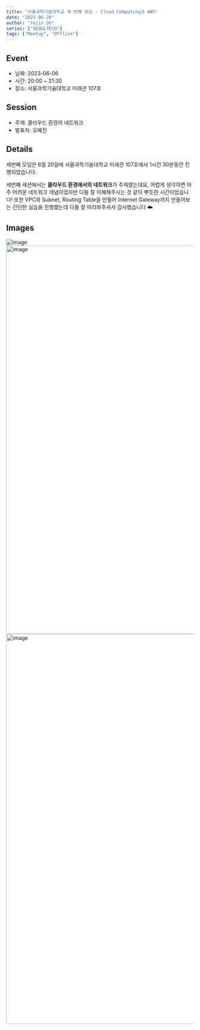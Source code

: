 ```yaml
---
title: "서울과학기술대학교 세 번째 모임 - Cloud Computing과 AWS"
date: "2023-06-20"
author: "Yejin Oh"
series: ["SEOULTECH"]
tags: ["Meetup", "Offline"]
---
```


## Event

- 날짜: 2023-06-06
- 시간: 20:00 ~ 21:30
- 장소: 서울과학기술대학교 미래관 107호

## Session

- 주제: 클라우드 환경의 네트워크
- 발표자: 오예진

## Details

세번째 모임은 6월 20일에 서울과학기술대학교 미래관 107호에서 1시간 30분동안 진행되었습니다.

세번째 세션에서는 **클라우드 환경에서의 네트워크**가 주제였는데요,
어렵게 생각하면 아주 어려운 네트워크 개념이었지만 다들 잘 이해해주시는 것 같아 뿌듯한 시간이었습니다! 
또한 VPC와 Subnet, Routing Table을 만들어 Internet Gateway까지 만들어보는 간단한 실습을 진행했는데 다들 잘 따라와주셔서 감사했습니다 ☁️

## Images

![image](https://github.com/aws-cloud-clubs/aws-cloud-clubs.github.io/assets/49095587/21f1d8d7-bdec-49f7-a11d-46b944f53ae1)
<img width="1040" alt="image" src="https://github.com/aws-cloud-clubs/aws-cloud-clubs.github.io/assets/49095587/7e2d64d1-f7ae-4b2e-990d-2422cc818eb4">
<img width="1044" alt="image" src="https://github.com/aws-cloud-clubs/aws-cloud-clubs.github.io/assets/49095587/d2611019-72ae-497a-bbbc-aec97e1479f0">
